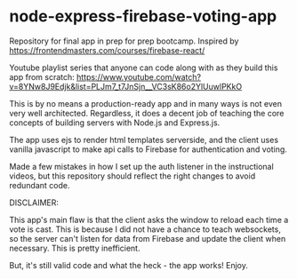 # node-express-firebase-voting-app

Repository for final app in prep for prep bootcamp. Inspired by https://frontendmasters.com/courses/firebase-react/

Youtube playlist series that anyone can code along with as they build this app from scratch: https://www.youtube.com/watch?v=8YNw8J9Edjk&list=PLJm7_t7JnSjn__VC3sK86o2YlUuwlPKkO

This is by no means a production-ready app and in many ways is not even very well architected. Regardless, it does a decent job of teaching the core concepts of building servers with Node.js and Express.js.

The app uses ejs to render html templates serverside, and the client uses vanilla javascript to make api calls to Firebase for authentication and voting. 

Made a few mistakes in how I set up the auth listener in the instructional videos, but this repository should reflect the right changes to avoid redundant code.

DISCLAIMER:

This app's main flaw is that the client asks the window to reload each time a vote is cast. This is because I did not have a chance to teach websockets, so the server can't listen for data from Firebase and update the client when necessary. This is pretty inefficient. 

But, it's still valid code and what the heck - the app works! Enjoy.
